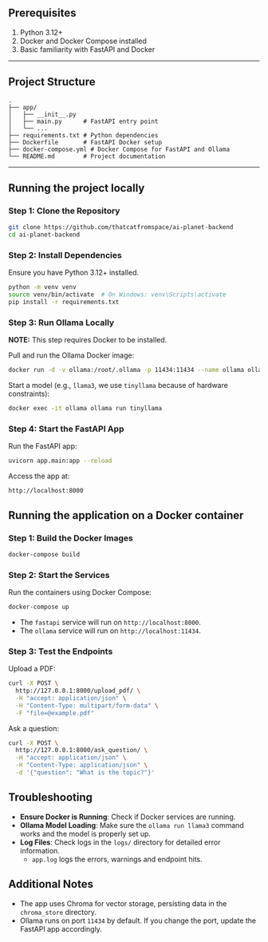 ## Prerequisites
1. Python 3.12+
2. Docker and Docker Compose installed
3. Basic familiarity with FastAPI and Docker

---

## Project Structure
```plaintext
.
├── app/
│   ├── __init__.py
│   ├── main.py      # FastAPI entry point
│   └── ...
├── requirements.txt # Python dependencies
├── Dockerfile       # FastAPI Docker setup
├── docker-compose.yml # Docker Compose for FastAPI and Ollama
└── README.md        # Project documentation
```

---

## Running the project locally

### Step 1: Clone the Repository
```bash
git clone https://github.com/thatcatfromspace/ai-planet-backend
cd ai-planet-backend
```

### Step 2: Install Dependencies
Ensure you have Python 3.12+ installed.

```bash
python -m venv venv
source venv/bin/activate  # On Windows: venv\Scripts\activate
pip install -r requirements.txt
```

### Step 3: Run Ollama Locally

**NOTE:** This step requires Docker to be installed.

Pull and run the Ollama Docker image:
```bash
docker run -d -v ollama:/root/.ollama -p 11434:11434 --name ollama ollama/ollama
```

Start a model (e.g., `llama3`, we use `tinyllama` because of hardware constraints):
```bash
docker exec -it ollama ollama run tinyllama
```

### Step 4: Start the FastAPI App
Run the FastAPI app:
```bash
uvicorn app.main:app --reload
```

Access the app at:
```
http://localhost:8000
```

## Running the application on a Docker container

### Step 1: Build the Docker Images
```bash
docker-compose build
```

### Step 2: Start the Services
Run the containers using Docker Compose:
```bash
docker-compose up
```

- The `fastapi` service will run on `http://localhost:8000`.
- The `ollama` service will run on `http://localhost:11434`.

### Step 3: Test the Endpoints
Upload a PDF:
```bash
curl -X POST \
  http://127.0.0.1:8000/upload_pdf/ \
  -H "accept: application/json" \
  -H "Content-Type: multipart/form-data" \
  -F "file=@example.pdf"
```

Ask a question:
```bash
curl -X POST \
  http://127.0.0.1:8000/ask_question/ \
  -H "accept: application/json" \
  -H "Content-Type: application/json" \
  -d '{"question": "What is the topic?"}'
```

## Troubleshooting
- **Ensure Docker is Running**: Check if Docker services are running.
- **Ollama Model Loading**: Make sure the `ollama run llama3` command works and the model is properly set up.
- **Log Files**: Check logs in the `logs/` directory for detailed error information.
  - `app.log` logs the errors, warnings and endpoint hits.

## Additional Notes
- The app uses Chroma for vector storage, persisting data in the `chroma_store` directory.
- Ollama runs on port `11434` by default. If you change the port, update the FastAPI app accordingly.

